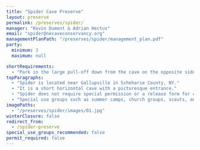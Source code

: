 ```yaml
---
title: "Spider Cave Preserve"
layout: preserve
permalink: /preserves/spider/
manager: "Kevin Dumont & Adrian Hectus"
email: "spider@necaveconservancy.org"
managementPlanPath: "/preserves/spider/management_plan.pdf"
party:
  minimum: 3
  maximum: null

shortRequirements:
  - "Park in the large pull-off down from the cave on the opposite side of the road."
topParagraphs:
  - "Spider is located near Gallupville in Schoharie County, NY."
  - "It is a short horizontal cave with a picturesque entrance."
  - "Spider does not require special permission or a release form for caving trips for regular users."
  - "Special use groups such as summer camps, church groups, scouts, and school groups are asked to contact the NCC special use coordinators to schedule trips into the cave. Due to the size of the cave, Spider is not recommended for special use groups."
imagePaths:
  - "/preserves/spider/images/01.jpg"
winterClosure: false
redirect_from:
  - /spider-preserve
special_use_groups_recommended: false
permit_required: false
---
```

